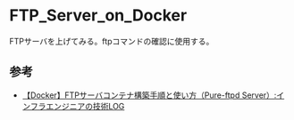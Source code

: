 # FTP_Server_on_Docker
FTPサーバを上げてみる。ftpコマンドの確認に使用する。

## 参考

- [【Docker】FTPサーバコンテナ構築手順と使い方（Pure-ftpd Server）:インフラエンジニアの技術LOG](https://genchan.net/it/virtualization/docker/13815/#Docker)